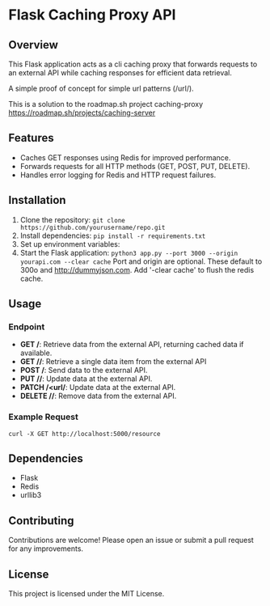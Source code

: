 # Flask Caching Proxy API

## Overview
This Flask application acts as a cli caching proxy that forwards requests to an external API while caching responses for efficient data retrieval. 

A simple proof of concept for simple url patterns (/url/<id>).

This is a solution to the roadmap.sh project caching-proxy https://roadmap.sh/projects/caching-server

## Features
- Caches GET responses using Redis for improved performance.
- Forwards requests for all HTTP methods (GET, POST, PUT, DELETE).
- Handles error logging for Redis and HTTP request failures.

## Installation
1. Clone the repository: `git clone https://github.com/yourusername/repo.git`
2. Install dependencies: `pip install -r requirements.txt`
3. Set up environment variables: 
4. Start the Flask application: `python3 app.py --port 3000 --origin yourapi.com --clear cache`
       Port and origin are optional. These default to 300o and http://dummyjson.com. Add '-clear cache' to flush the redis cache.  

## Usage
### Endpoint
- **GET /<url>**: Retrieve data from the external API, returning cached data if available.
- **GET /<url>/<id>**: Retrieve a single data item from the external API
- **POST /<url>**: Send data to the external API.
- **PUT /<url>/<id>**: Update data at the external API.
- **PATCH /<url/</id>**: Update data at the external API.
- **DELETE /<url>/<id>**: Remove data from the external API.

### Example Request
`curl -X GET http://localhost:5000/resource`

## Dependencies
- Flask
- Redis
- urllib3

## Contributing
Contributions are welcome! Please open an issue or submit a pull request for any improvements.

## License
This project is licensed under the MIT License.
